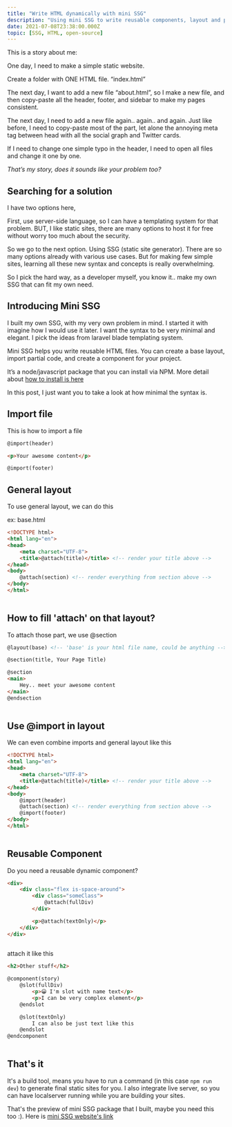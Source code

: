```yaml
---
title: "Write HTML dynamically with mini SSG"
description: "Using mini SSG to write reusable components, layout and partial   code in HTML files"
date: 2021-07-08T23:38:00.000Z
topic: [SSG, HTML, open-source]
---
```

This is a story about me:

One day, I need to make a simple static website.

Create a folder with ONE HTML file. “index.html”

The next day, I want to add a new file “about.html”, so I make a new file, and then copy-paste all the header, footer, and sidebar to make my pages consistent.

The next day, I need to add a new file again.. again.. and again. Just like before, I need to copy-paste most of the part, let alone the annoying meta tag between head with all the social graph and Twitter cards.

If I need to change one simple typo in the header, I need to open all files and change it one by one.

*That’s my story, does it sounds like your problem too?*

## Searching for a solution

I have two options here,

First, use server-side language, so I can have a templating system for that problem. BUT, I like static sites, there are many options to host it for free without worry too much about the security.

So we go to the next option. Using SSG (static site generator). There are so many options already with various use cases. But for making few simple sites, learning all these new syntax and concepts is really overwhelming.

So I pick the hard way, as a developer myself, you know it.. make my own SSG that can fit my own need.

## Introducing Mini SSG

I built my own SSG, with my very own problem in mind. I started it with imagine how I would use it later. I want the syntax to be very minimal and elegant. I pick the ideas from laravel blade templating system.

Mini SSG helps you write reusable HTML files. You can create a base layout, import partial code, and create a component for your project.

It’s a node/javascript package that you can install via NPM. More detail about [how to install is here](https://minissg.vercel.app/tour)

In this post, I just want you to take a look at how minimal the syntax is.

## Import file

This is how to import a file

```html
@import(header)		

<p>Your awesome content</p>

@import(footer)
```

## General layout

To use general layout, we can do this

ex: base.html

```html
<!DOCTYPE html>
<html lang="en">
<head>
	<meta charset="UTF-8">
	<title>@attach(title)</title> <!-- render your title above -->
</head>
<body>
	@attach(section) <!-- render everything from section above -->
</body>
</html>
			
```

## How to fill 'attach' on that layout?

To attach those part, we use @section

```html
@layout(base) <!-- 'base' is your html file name, could be anything -->		 

@section(title, Your Page Title)

@section
<main>
	Hey.. meet your awesome content
</main>
@endsection
			
```

## Use @import in layout

We can even combine imports and general layout like this

```html
<!DOCTYPE html>
<html lang="en">
<head>
	<meta charset="UTF-8">
	<title>@attach(title)</title> <!-- render your title above -->
</head>
<body>
	@import(header)
	@attach(section) <!-- render everything from section above -->
	@import(footer)
</body>
</html>
			
```

## Reusable Component

Do you need a reusable dynamic component?

```html
<div>
	<div class="flex is-space-around">
		<div class="someClass">
			@attach(fullDiv)
		</div>

		<p>@attach(textOnly)</p>
	</div>	
</div>
			
```

attach it like this

```html
<h2>Other stuff</h2>

@component(story)
	@slot(fullDiv)
		<p>😀 I'm slot with name text</p>
		<p>I can be very complex element</p>
	@endslot

	@slot(textOnly)
		I can also be just text like this
	@endslot
@endcomponent
			
```

## That's it

It's a build tool, means you have to run a command (in this case `npm run dev`) to generate final static sites for you. I also integrate live server, so you can have localserver running while you are building your sites.

That's the preview of mini SSG package that I built, maybe you need this too :). Here is [mini SSG website's link](https://minissg.vercel.app/)


